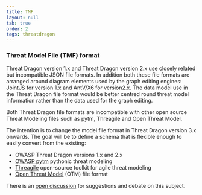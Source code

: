 ```yaml
---
title: TMF
layout: null
tab: true
order: 2
tags: threatdragon
---
```


### Threat Model File (TMF) format

Threat Dragon version 1.x and Threat Dragon version 2.x use closely related but incompatible JSON file formats.
In addition both these file formats are arranged around diagram elements used by the graph editing engines:
JointJS for version 1.x and AntV/X6 for version2.x.
The  data model use in the Threat Dragon file format would be better centred round threat model information
rather than the data used for the graph editing.

Both Threat Dragon file formats are incompatible with other open source Threat Modeling files
such as pytm, Threagile and Open Threat Model.

The intention is to change the model file format in Threat Dragon version 3.x onwards.
The goal will be to define a schema that is flexible enough to easily convert from the existing:

* OWASP Threat Dragon versions 1.x and 2.x
* [OWASP pytm][pytm] pythonic threat modeling
* [Threagile][threagile] open-source toolkit for agile threat modeling
* [Open Threat Model][otm] (OTM) file format

There is an [open discussion][discussion] for suggestions and debate on this subject.

[discussion]: https://github.com/OWASP/threat-dragon/discussions/1152
[otm]: https://github.com/iriusrisk/OpenThreatModel
[pytm]: https://owasp.org/www-project-pytm/
[threagile]: https://threagile.io
